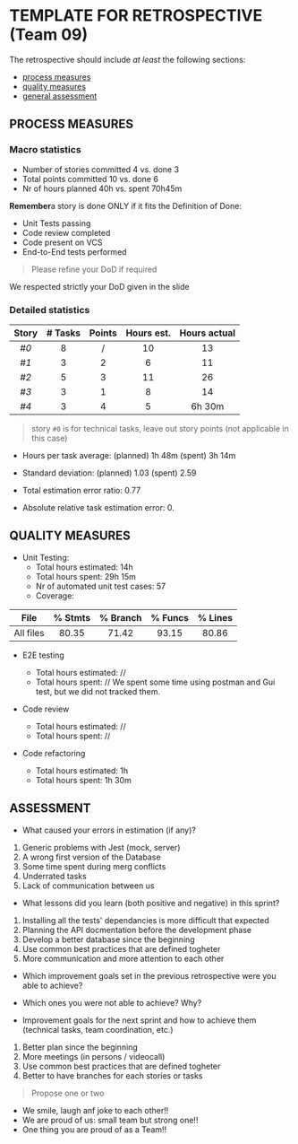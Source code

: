 # TEMPLATE FOR RETROSPECTIVE (Team 09)

The retrospective should include _at least_ the following
sections:

- [process measures](#process-measures)
- [quality measures](#quality-measures)
- [general assessment](#assessment)

## PROCESS MEASURES

### Macro statistics

- Number of stories committed 4 vs. done 3
- Total points committed 10 vs. done 6
- Nr of hours planned 40h vs. spent 70h45m

**Remember**a story is done ONLY if it fits the Definition of Done:

- Unit Tests passing
- Code review completed
- Code present on VCS
- End-to-End tests performed

> Please refine your DoD if required

We respected strictly your DoD given in the slide

### Detailed statistics

| Story | # Tasks | Points | Hours est. | Hours actual |
| :---: | :-----: | :----: | :--------: | :----------: |
| _#0_  |    8    |   /    |     10     |      13      |
| _#1_  |    3    |   2    |     6      |      11      |
| _#2_  |    5    |   3    |     11     |      26      |
| _#3_  |    3    |   1    |     8      |      14      |
| _#4_  |    3    |   4    |     5      |    6h 30m    |

> story `#0` is for technical tasks, leave out story points (not applicable in this case)

- Hours per task average: (planned) 1h 48m (spent) 3h 14m
- Standard deviation: (planned) 1.03 (spent) 2.59
- Total estimation error ratio: 0.77

- Absolute relative task estimation error: 0.

## QUALITY MEASURES

- Unit Testing:
  - Total hours estimated: 14h
  - Total hours spent: 29h 15m
  - Nr of automated unit test cases: 57
  - Coverage:

|   File    | % Stmts | % Branch | % Funcs | % Lines |
| :-------: | :-----: | :------: | :-----: | :-----: |
| All files |  80.35  |  71.42   |  93.15  |  80.86  |

- E2E testing

  - Total hours estimated: //
  - Total hours spent: //
    We spent some time using postman and Gui test, but we did not tracked them.

- Code review

  - Total hours estimated: //
  - Total hours spent: //

- Code refactoring
  - Total hours estimated: 1h
  - Total hours spent: 1h 30m

## ASSESSMENT

- What caused your errors in estimation (if any)?

1. Generic problems with Jest (mock, server)
2. A wrong first version of the Database
3. Some time spent during merg conflicts
4. Underrated tasks
5. Lack of communication between us

- What lessons did you learn (both positive and negative) in this sprint?

1. Installing all the tests' dependancies is more difficult that expected
2. Planning the API docmentation before the development phase
3. Develop a better database since the beginning
4. Use common best practices that are defined togheter
5. More communication and more attention to each other

- Which improvement goals set in the previous retrospective were you able to achieve?
- Which ones you were not able to achieve? Why?

- Improvement goals for the next sprint and how to achieve them (technical tasks, team coordination, etc.)

1. Better plan since the beginning
2. More meetings (in persons / videocall)
3. Use common best practices that are defined togheter
4. Better to have branches for each stories or tasks

  > Propose one or two

- We smile, laugh anf joke to each other!!
- We are proud of us: small team but strong one!!
- One thing you are proud of as a Team!!
